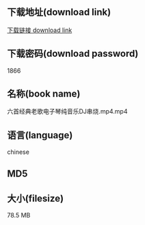 ## 下载地址(download link)
[下载链接 download link](https://tutu365.netlify.app/?s=%E5%85%AD%E9%A6%96%E7%BB%8F%E5%85%B8%E8%80%81%E6%AD%8C%E7%94%B5%E5%AD%90%E7%90%B4%E7%BA%AF%E9%9F%B3%E4%B9%90DJ%E4%B8%B2%E7%83%A7.mp4)

## 下载密码(download password)
1866

## 名称(book name)
六首经典老歌电子琴纯音乐DJ串烧.mp4.mp4

## 语言(language)
chinese

## MD5


## 大小(filesize)
78.5 MB
